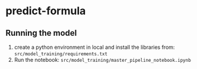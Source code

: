 # predict-formula

## Running the model

1. create a python environment in local and install the libraries from: `src/model_training/requirements.txt`
2. Run the notebook: `src/model_training/master_pipeline_notebook.ipynb`